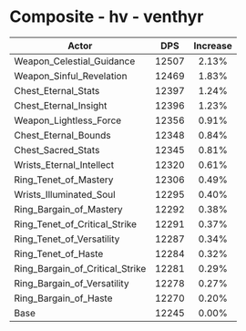 # Composite - hv - venthyr
| Actor | DPS | Increase |
|---|:---:|:---:|
|Weapon_Celestial_Guidance|12507|2.13%|
|Weapon_Sinful_Revelation|12469|1.83%|
|Chest_Eternal_Stats|12397|1.24%|
|Chest_Eternal_Insight|12396|1.23%|
|Weapon_Lightless_Force|12356|0.91%|
|Chest_Eternal_Bounds|12348|0.84%|
|Chest_Sacred_Stats|12345|0.81%|
|Wrists_Eternal_Intellect|12320|0.61%|
|Ring_Tenet_of_Mastery|12306|0.49%|
|Wrists_Illuminated_Soul|12295|0.40%|
|Ring_Bargain_of_Mastery|12292|0.38%|
|Ring_Tenet_of_Critical_Strike|12291|0.37%|
|Ring_Tenet_of_Versatility|12287|0.34%|
|Ring_Tenet_of_Haste|12284|0.32%|
|Ring_Bargain_of_Critical_Strike|12281|0.29%|
|Ring_Bargain_of_Versatility|12278|0.27%|
|Ring_Bargain_of_Haste|12270|0.20%|
|Base|12245|0.00%|
